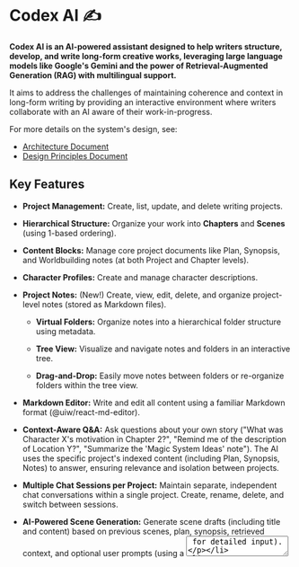 # Codex AI ✍️

**Codex AI is an AI-powered assistant designed to help writers structure, develop, and write long-form creative works, leveraging large language models like Google's Gemini and the power of Retrieval-Augmented Generation (RAG) with multilingual support.**

It aims to address the challenges of maintaining coherence and context in long-form writing by providing an interactive environment where writers collaborate with an AI aware of their work-in-progress.

For more details on the system's design, see:

-   [Architecture Document](docs/architecture.md)    
-   [Design Principles Document](docs/design_principles.md)
    

## Key Features

-   **Project Management:** Create, list, update, and delete writing projects.
    
-   **Hierarchical Structure:** Organize your work into **Chapters** and **Scenes** (using 1-based ordering).
    
-   **Content Blocks:** Manage core project documents like Plan, Synopsis, and Worldbuilding notes (at both Project and Chapter levels).
    
-   **Character Profiles:** Create and manage character descriptions.
    
-   **Project Notes:**  (New!) Create, view, edit, delete, and organize project-level notes (stored as Markdown files).
    
    -   **Virtual Folders:** Organize notes into a hierarchical folder structure using metadata.
        
    -   **Tree View:** Visualize and navigate notes and folders in an interactive tree.
        
    -   **Drag-and-Drop:** Easily move notes between folders or re-organize folders within the tree view.
        
-   **Markdown Editor:** Write and edit all content using a familiar Markdown format (@uiw/react-md-editor).
    
-   **Context-Aware Q&A:** Ask questions about your own story ("What was Character X's motivation in Chapter 2?", "Remind me of the description of Location Y?", "Summarize the 'Magic System Ideas' note"). The AI uses the specific project's indexed content (including Plan, Synopsis, Notes) to answer, ensuring relevance and isolation between projects.
    
-   **Multiple Chat Sessions per Project:** Maintain separate, independent chat conversations within a single project. Create, rename, delete, and switch between sessions.
    
-   **AI-Powered Scene Generation:** Generate scene drafts (including title and content) based on previous scenes, plan, synopsis, retrieved context, and optional user prompts (using a <textarea> for detailed input).
    
-   **AI-Powered Editing (Rephrase):** Get suggestions for rephrasing selected text directly within the editor.
    
-   **AI Chapter Splitting:** Analyze full chapter text (pasted into the UI) and receive AI-proposed scene splits with suggested titles and content.
    
-   **Source Node Retrieval:** API responses for AI queries include the specific text chunks (source nodes) used by the AI to generate the answer, providing transparency.
    
-   **RAG Integration (LlamaIndex + ChromaDB + HuggingFace):** The AI maintains awareness of project context by indexing Markdown content (Scenes, Characters, Plan, Synopsis, World, Notes) into a vector database (ChromaDB) using multilingual embeddings (sentence-transformers/paraphrase-multilingual-mpnet-base-v2). Project-specific metadata filtering ensures the AI only retrieves context relevant to the current project during queries.
    
-   **Configurable LLM Temperature:** Set a global temperature for LLM generation via environment variable.
    
-   **Project Sorting:** Projects are listed sorted by their last content modification time (most recent first).
    
-   **Compile Chapter Content:** Compile all scenes within a chapter into a single downloadable Markdown file, with options to include titles and customize separators.
    
-   **Extensible Architecture:** Designed with abstractions (via LlamaIndex) to potentially support different LLMs and Vector Databases in the future.
    
-   **Testing:** Backend tests using pytest. Frontend tests using vitest (including refactored async tests).
    
-   **Markdown Export (Planned):** Compile selected Chapters or the entire manuscript into a single Markdown file.
    

## Technology Stack

-   **Backend:** Python, FastAPI
    
-   **Frontend:** React, Vite, @uiw/react-md-editor, Axios, react-router-dom, react-arborist (for Note Tree)
    
-   **AI/RAG Orchestration:** LlamaIndex
    
-   **LLM:** Google Gemini (via llama-index-llms-google-genai)
    
-   **Embeddings:** HuggingFace Multilingual (sentence-transformers/paraphrase-multilingual-mpnet-base-v2)
    
-   **Vector Database:** ChromaDB (local persistence)
    
-   **Dependency Management (Backend):** pip-tools (requirements.in, requirements.txt)
    
-   **Testing (Backend):** pytest, httpx
    
-   **Testing (Frontend):** vitest, @testing-library/react
    
-   **API Communication:** REST API between Frontend and Backend
    
-   **Data Models & Validation:** Pydantic
    
-   **(Optional) Containerization:** Docker, Docker Compose (config files not yet implemented)
    

## Getting Started

These instructions will get you a copy of the project up and running on your local machine for development and testing purposes.

### Prerequisites

-   Python 3.9+ (tested up to 3.13, but check library compatibility if using very new versions) and Pip
    
-   Node.js and npm (or yarn)
    
-   Git
    
-   Access to Google Generative AI API (API Key for Gemini - Paid tier recommended for reliable use)
    
-   **Rust Compiler:** The tokenizers library (a dependency) often requires Rust for building extensions. Install it via https://rustup.rs/. if you encounter installation errors related to cargo.
    

### Installation & Setup

1.  **Clone the repository:**
    
```bash
git clone https://github.com/Antimortine/codex-ai.git
cd codex-ai
```
        
    
-   **Setup Backend:**
    
```bash
cd backend
# Create and activate a virtual environment (recommended)
python -m venv venv
source venv/bin/activate  # On Windows use `venv\Scripts\activate`

# Upgrade pip and install pip-tools
python -m pip install --upgrade pip
pip install pip-tools

# Compile the full requirements.txt lock file
pip-compile requirements.in --output-file requirements.txt

# Install all dependencies from the lock file
pip install -r requirements.txt

# Set up environment variables
cp .env.example .env
# Edit the .env file with your actual secrets (GOOGLE_API_KEY)
# AND set the desired LLM_TEMPERATURE (e.g., LLM_TEMPERATURE=0.7)
# AND set MAX_CONTEXT_LENGTH if desired (e.g., MAX_CONTEXT_LENGTH=15000)
nano .env # Or your preferred editor

# Go back to root directory
cd ..``
```


(Note: The first run of pip install -r requirements.txt or the first time the backend starts might take longer as the embedding model is downloaded.)
    
-   **Setup Frontend:**
    
```bash
cd frontend
# Install Node.js dependencies
npm install  # or yarn install
# Go back to root directory
cd ..
```
 
    

### Running the Application

1.  **Run Backend (FastAPI server):**
    
```bash
cd backend
# Ensure venv is active
source venv/bin/activate # Or venv\Scripts\activate
uvicorn app.main:app --reload --host 0.0.0.0 --port 8000
# Keep this terminal running
```
(Remember to delete backend/chroma_db if you change embedding models or suspect index corruption).

2. **Run Frontend (Vite dev server):**
    
```bash
cd frontend
npm run dev # or yarn dev
# Keep this terminal running
```

    
3.  **Access Codex AI:** Open your web browser and navigate to http://localhost:5173Vite default).
    

**(Optional) Using Docker Compose:**

(Instructions remain the same, assuming docker-compose.yml will be added later)

## Project Structure

```codex-ai/
├── backend/ # FastAPI application (Python)
│ ├── app/ # Core application code
│ │ ├── api/ # API endpoints (routers, deps)
│ │ ├── core/ # Configuration (config.py)
│ │ ├── models/ # Pydantic data models
│ │ ├── rag/ # LlamaIndex RAG logic (IndexManager, Processors, Engine)
│ │ ├── services/ # Business logic (FileService, CRUD, AIService)
│ │ └── main.py # FastAPI entry point
│ ├── tests/ # Backend tests (pytest)
│ ├── chroma_db/ # Local vector store data (added by .gitignore)
│ ├── user_projects/ # User's project data (added by .gitignore)
│ │   └── {project_id}/
│ │       ├── chapters/
│ │       ├── characters/
│ │       ├── notes/ # <-- ADDED: Notes directory
│ │       ├── plan.md
│ │       ├── synopsis.md
│ │       ├── world.md
│ │       ├── project_meta.json # <-- Includes notes metadata
│ │       └── chat_history.json
│ ├── .env # Local environment variables (added by .gitignore)
│ ├── .env.example
│ ├── requirements.in # Direct backend dependencies
│ └── requirements.txt # Locked backend dependencies (generated)
├── frontend/ # React application (JavaScript/JSX)
│ ├── public/
│ ├── src/ # Source code
│ │ ├── api/ # API client (codexApi.js)
│ │ ├── components/ # Reusable UI components (NoteTreeViewer, etc.)
│ │ ├── layouts/ # Main layout structure
│ │ ├── pages/ # Page components (ProjectNotesPage, NoteEditPage, etc.)
│ │ ├── App.jsx
│ │ ├── App.css
│ │ └── index.jsx # Entry point
│ ├── .env.example # Optional frontend env vars
│ ├── index.html
│ └── package.json
├── docs/ # Project documentation
│ ├── architecture.md
│ ├── design_principles.md
│ └── testing_notes.md # Frontend testing guidelines
├── scripts/ # Utility scripts (inspect_chroma.py, etc.)
├── .gitignore
└── README.md
```

## Known Issues

-   **Rate Limiting (Free Tier):** While backend retry logic exists, the free tier of the Google Gemini API has strict limits (Requests Per Minute and Daily). Heavy use of AI features (Generation, Splitting, Query, Rephrase) may still hit these limits, resulting in temporary unavailability errors (HTTP 429). Using a paid plan (or free credits) is recommended for reliable usage.
    
-   **SuggestionPopup Limitations:** The popup for rephrasing suggestions might have positioning issues near screen edges and could benefit from styling improvements.
    

## Roadmap

**P0: Critical / Bug Fixes**

-   (None)
    

**P1: High Priority**

-   (All previously listed P1 tasks are now complete)
    

**P2: Medium Priority**

1.  **Task B.3: AI Editing Features (Summarize)**
    
    -   **Description:** Implement the "Summarize" AI action in the editor.
        
    -   **Status:** Not Started
        
    -   **Priority:**  **Medium (Current Highest Priority)**
        
2.  **Task G.8: Frontend Modal/Component Tests**
    
    -   **Description:** Add tests for modal components (GeneratedSceneModal, SplitChapterModal, CompiledContentModal, Modal) and ensure adequate coverage for other reusable components (NoteTreeViewer, QueryInterface, etc.).
        
    -   **Status:** Not Started
        
    -   **Priority:**  **Medium**
        
3.  **Task C.3.2: Other UI/UX Refinements**
    
    -   **Description:** Improve Split Chapter modal, add AI feedback/cooldown indicators, address SuggestionPopup limitations, improve Move Note modal UX.
        
    -   **Status:** Not Started
        
    -   **Priority:**  **Medium**
        
4.  **Task G.10: Backend Prompt Builder Refactor**
    
    -   **Description:** Refactor prompt construction logic in backend RAG processors into a shared utility/class.
        
    -   **Status:** Not Started
        
    -   **Priority:**  **Medium**
        

**P3: Low Priority**

1.  **Task C.2: Delete Last Chat Entry**
    
    -   **Status:** Not Started
        
    -   **Priority:**  **Low**
        
2.  **Task G.11: RAG Edge Case Tests**
    
    -   **Status:** Not Started
        
    -   **Priority:**  **Low**
        
3.  **Task G.12: Centralize Frontend Error Helper**
    
    -   **Status:** Not Started
        
    -   **Priority:**  **Low**
        
4.  **Task D.2.2: Further Configuration & Refactoring**
    
    -   **Status:** Not Started
        
    -   **Priority:**  **Low**
        
5.  **Task E.1: Deployment Strategy**
    
    -   **Status:** Not Started
        
    -   **Priority:**  **Low**
        
6.  **Task E.3: Integrate other LLMs/Vector DBs**
    
    -   **Status:** Not Started
        
    -   **Priority:**  **Low**
        

**Completed Tasks (Recent):**

-   Task G.1: Project Notes Feature (CRUD, Tree View, D&D)
    
-   Task C.3.1: Improve Scene Gen Prompt Input (UI/UX)
    
-   Task E.2.1: Compile Chapter Content
    
-   Task F.1: Configurable LLM Parameters
    
-   Task F.2: Order Projects by Last Modified
    
-   Task D.1: Expand Test Coverage (RAG Filtering & IndexManager)
    
-   Task B.1: Multiple Chat Sessions
    
-   Task C.4: Show Chapter Titles in Query Sources (UI)
    
-   Task B.2: Chapter-Level Plan/Synopsis (Backend + Frontend Edit)
    
-   Task D.2.1: Refactor AIService._load_context
    
-   Global context truncation constant and prompt size logging.
    
-   Fixed duplicate node indexing issue.
    
-   Refactored ProjectDetailPage.test.jsx for stability.
    

## Contributing

Contributions are welcome! Please feel free to open an issue or submit a pull request.

## License

This project is licensed under the [Apache License, Version 2.0](https://www.google.com/url?sa=E&q=LICENSE).

## Author / Contact

Codex AI is developed and maintained by Antimortine.

-   **Email:** [antimortine@gmail.com](mailto:antimortine@gmail.com)
-   **Telegram:** [https://t.me/antimortine](https://t.me/antimortine)
-   **GitHub:** [https://github.com/Antimortine](https://github.com/Antimortine)

*   [Design Principles Document](docs/design_principles.md)

## Key Features

-   **Project Management:** Create, list, update, and delete writing projects.
-   **Hierarchical Structure:** Organize your work into **Chapters** and **Scenes** (using 1-based ordering).
-   **Content Blocks:** Manage core project documents like Plan, Synopsis, and Worldbuilding notes (at both Project and Chapter levels).
-   **Character Profiles:** Create and manage character descriptions.
-   **Markdown Editor:** Write and edit all content using a familiar Markdown format (@uiw/react-md-editor).
-   **Context-Aware Q&A:** Ask questions about your own story ("What was Character X's motivation in Chapter 2?", "Remind me of the description of Location Y?"). The AI uses the specific project's indexed content (including Plan & Synopsis) to answer, ensuring relevance and isolation between projects.
-   **Multiple Chat Sessions per Project:** Maintain separate, independent chat conversations within a single project. Create, rename, delete, and switch between sessions.
-   **AI-Powered Scene Generation:** Generate scene drafts (including title and content) based on previous scenes, plan, synopsis, retrieved context, and optional user prompts.
-   **AI-Powered Editing (Rephrase):** Get suggestions for rephrasing selected text directly within the editor.
-   **AI Chapter Splitting:** Analyze full chapter text (pasted into the UI) and receive AI-proposed scene splits with suggested titles and content.
-   **Source Node Retrieval:** API responses for AI queries include the specific text chunks (source nodes) used by the AI to generate the answer, providing transparency.
-   **RAG Integration (LlamaIndex + ChromaDB + HuggingFace):** The AI maintains awareness of project context by indexing Markdown content into a vector database (ChromaDB) using multilingual embeddings (`sentence-transformers/paraphrase-multilingual-mpnet-base-v2`). Project-specific metadata filtering ensures the AI only retrieves context relevant to the current project during queries.
-   **Configurable LLM Temperature:** Set a global temperature for LLM generation via environment variable.
-   **Project Sorting:** Projects are listed sorted by their last content modification time (most recent first).
-   **Compile Chapter Content:** *(New!)* Compile all scenes within a chapter into a single downloadable Markdown file, with options to include titles and customize separators.
-   **Extensible Architecture:** Designed with abstractions (via LlamaIndex) to potentially support different LLMs and Vector Databases in the future.
-   **Testing:** Backend tests using `pytest`. Frontend tests using `vitest` (including refactored async tests).
-   **Markdown Export (Planned):** Compile selected Chapters or the entire manuscript into a single Markdown file.

## Technology Stack

-   **Backend:** Python, FastAPI
-   **Frontend:** React, Vite, @uiw/react-md-editor, Axios, react-router-dom
-   **AI/RAG Orchestration:** LlamaIndex
-   **LLM:** Google Gemini (via `llama-index-llms-google-genai`)
-   **Embeddings:** HuggingFace Multilingual (`sentence-transformers/paraphrase-multilingual-mpnet-base-v2`)
-   **Vector Database:** ChromaDB (local persistence)
-   **Dependency Management (Backend):** pip-tools (`requirements.in`, `requirements.txt`)
-   **Testing (Backend):** pytest, httpx
-   **Testing (Frontend):** vitest, @testing-library/react
-   **API Communication:** REST API between Frontend and Backend
-   **Data Models & Validation:** Pydantic
-   **(Optional) Containerization:** Docker, Docker Compose (config files not yet implemented)

## Getting Started

These instructions will get you a copy of the project up and running on your local machine for development and testing purposes.

### Prerequisites

-   Python 3.9+ (tested up to 3.13, but check library compatibility if using very new versions) and Pip
-   Node.js and npm (or yarn)
-   Git
-   Access to Google Generative AI API (API Key for Gemini - Paid tier recommended for reliable use)
-   **Rust Compiler:** The `tokenizers` library (a dependency) often requires Rust for building extensions. Install it via [https://rustup.rs/](https://rustup.rs/) if you encounter installation errors related to `cargo`.

### Installation & Setup

1.  **Clone the repository:**
    ```bash
    git clone https://github.com/Antimortine/codex-ai.git
    cd codex-ai
    ```

2.  **Setup Backend:**
    ```bash
    cd backend
    # Create and activate a virtual environment (recommended)
    python -m venv venv
    source venv/bin/activate  # On Windows use `venv\Scripts\activate`

    # Upgrade pip and install pip-tools
    python -m pip install --upgrade pip
    pip install pip-tools

    # Compile the full requirements.txt lock file
    pip-compile requirements.in --output-file requirements.txt

    # Install all dependencies from the lock file
    pip install -r requirements.txt

    # Set up environment variables
    cp .env.example .env
    # Edit the .env file with your actual secrets (GOOGLE_API_KEY)
    # AND set the desired LLM_TEMPERATURE (e.g., LLM_TEMPERATURE=0.7)
    # AND set MAX_CONTEXT_LENGTH if desired (e.g., MAX_CONTEXT_LENGTH=15000)
    nano .env # Or your preferred editor

    # Go back to root directory
    cd ..
    ```
    *(Note: The first run of `pip install -r requirements.txt` or the first time the backend starts might take longer as the embedding model is downloaded.)*

3.  **Setup Frontend:**
    ```bash
    cd frontend
    # Install Node.js dependencies
    npm install  # or yarn install
    # Go back to root directory
    cd ..
    ```

### Running the Application

1.  **Run Backend (FastAPI server):**
    ```bash
    cd backend
    # Ensure venv is active
    source venv/bin/activate # Or venv\Scripts\activate
    uvicorn app.main:app --reload --host 0.0.0.0 --port 8000
    # Keep this terminal running
    ```
    *(Remember to delete `backend/chroma_db` if you change embedding models or suspect index corruption).*

2.  **Run Frontend (Vite dev server):**
    ```bash
    cd frontend
    npm run dev # or yarn dev
    # Keep this terminal running
    ```

3.  **Access Codex AI:** Open your web browser and navigate to http://localhost:5173 (Vite default).

**(Optional) Using Docker Compose:**

(Instructions remain the same, assuming docker-compose.yml will be added later)

## Project Structure
```
codex-ai/  
├── backend/ # FastAPI application (Python)  
│ ├── app/ # Core application code  
│ │ ├── api/ # API endpoints (routers, deps)  
│ │ ├── core/ # Configuration (config.py)  
│ │ ├── models/ # Pydantic data models  
│ │ ├── rag/ # LlamaIndex RAG logic (IndexManager, Processors, Engine)  
│ │ ├── services/ # Business logic (FileService, CRUD, AIService)  
│ │ └── main.py # FastAPI entry point  
│ ├── tests/ # Backend tests (pytest)  
│ ├── chroma_db/ # Local vector store data (added by .gitignore)  
│ ├── user_projects/ # User's project data (added by .gitignore)  
│ ├── .env # Local environment variables (added by .gitignore)  
│ ├── .env.example  
│ ├── requirements.in # Direct backend dependencies  
│ └── requirements.txt # Locked backend dependencies (generated)  
├── frontend/ # React application (JavaScript/JSX)  
│ ├── public/  
│ ├── src/ # Source code  
│ │ ├── api/ # API client (codexApi.js)  
│ │ ├── components/ # Reusable UI components  
│ │ ├── layouts/ # Main layout structure  
│ │ ├── pages/ # Page components  
│ │ ├── App.jsx  
│ │ ├── App.css  
│ │ └── index.jsx # Entry point  
│ ├── .env.example # Optional frontend env vars  
│ ├── index.html  
│ └── package.json  
├── docs/ # Project documentation  
│ ├── architecture.md  
│ └── design_principles.md  
│ └── testing_notes.md # Frontend testing guidelines  
├── scripts/ # Utility scripts (inspect_chroma.py, etc.)  
├── .gitignore  
└── README.md
```



## Known Issues

*   **Rate Limiting (Free Tier):** While backend retry logic exists, the free tier of the Google Gemini API has strict limits (Requests Per Minute and Daily). Heavy use of AI features (Generation, Splitting, Query, Rephrase) may still hit these limits, resulting in temporary unavailability errors (HTTP 429). Using a paid plan (or free credits) is recommended for reliable usage.
*   **SuggestionPopup Limitations:** The popup for rephrasing suggestions might have positioning issues near screen edges and could benefit from styling improvements.

## Roadmap

**P0: Highest Priority**

*   *(None currently)*

**P1: Critical / High Priority**

1.  **Task G.1: Project Notes Feature** *(Prioritized)*
    *   **Description:** Implement functionality for creating, viewing, editing, and deleting project-level "Notes" (stored in `user_projects/{proj_id}/notes/`). These should be indexed for RAG.
    *   **Status:** **PENDING (Current Task)**
    *   **Priority:** **High**

2.  **Task C.3.1: Improve Scene Gen Prompt Input (UI/UX)**
    *   **Description:** Change the "Optional Prompt/Summary for AI Scene Generation" input field in `ChapterSection` from a single-line `<input>` to a multi-line `<textarea>` to allow for more detailed prompts. Adjust styling as needed.
    *   **Status:** Not Started
    *   **Priority:** **High** (Improves usability of existing feature)

**P2: Medium Priority**

1.  **Task B.3: AI Editing Features (Expansion)**
    *   **Description:** Implement more AI actions in the editor (Summarize, Expand, Change Tone). Start with Summarize.
    *   **Status:** Not Started
    *   **Priority:** **Medium** (Core value proposition)

2.  **Task C.3.2: Other UI/UX Refinements**
    *   **Description:** Improve Split Chapter modal (e.g., better display of proposed scenes), add AI feedback/cooldown indicators, address SuggestionPopup limitations.
    *   **Status:** Not Started
    *   **Priority:** **Medium**

3.  **Task D.2.2: Further Configuration & Refactoring**
    *   **Description:** Move hardcoded values (e.g., RAG node truncation length) fully to config, potentially refactor prompt building further, address deprecations, revisit truncation strategy.
    *   **Status:** Not Started
    *   **Priority:** **Low**

**P3: Low Priority**

1.  **Task C.2: Delete Last Chat Entry**
    *   **Description:** Add a button to delete the most recent query/response pair in a chat session.
    *   **Status:** Not Started
    *   **Priority:** **Low-Medium**

2.  **Task E.1: Deployment Strategy**
    *   **Description:** Define and implement deployment (e.g., Docker).
    *   **Status:** Not Started
    *   **Priority:** **Low**

3.  **Task E.3: Integrate other LLMs/Vector DBs**
    *   **Description:** Explore adding support for alternative LLMs or Vector DBs.
    *   **Status:** Not Started
    *   **Priority:** **Low**

**Completed Tasks (Recent):**

*   Task E.2.1: Compile Chapter Content
*   Task F.1: Configurable LLM Parameters
*   Task F.2: Order Projects by Last Modified
*   Task D.1: Expand Test Coverage (RAG Filtering & IndexManager)
*   Task B.1: Multiple Chat Sessions
*   Task C.4: Show Chapter Titles in Query Sources (UI)
*   Task B.2: Chapter-Level Plan/Synopsis (Backend + Frontend Edit)
*   Task D.2.1: Refactor `AIService._load_context`
*   Global context truncation constant and prompt size logging.
*   Fixed duplicate node indexing issue.
*   Refactored `ProjectDetailPage.test.jsx` for stability.

## Contributing

Contributions are welcome! Please feel free to open an issue or submit a pull request.

## License

This project is licensed under the [Apache License, Version 2.0](LICENSE).

## Author / Contact

Codex AI is developed and maintained by Antimortine.

-   **Email:** [antimortine@gmail.com](mailto:antimortine@gmail.com)
-   **Telegram:** [https://t.me/antimortine](https://t.me/antimortine)
-   **GitHub:** [https://github.com/Antimortine](https://github.com/Antimortine)
